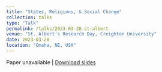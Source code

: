 ```yaml
---
title: "States, Religions, & Social Change"
collection: talks
type: "Talk"
permalink: /talks/2023-03-28-st-albert
venue: "St. Albert's Research Day, Creighton University"
date: 2023-03-28
location: "Omaha, NE, USA"
---
```


Paper unavailable | [Download slides](/files/StAlbertsDay_slides.pdf)